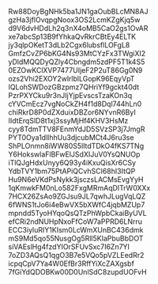 Rw88DoyBgNHk5ba1JN1gaOubBLcMN8AJ
gzHa3jflOvqpgNoox3OS2LcmKZgKjq5w
d9V6dvHDdLh2q3nX4oMB5CaO2gs1OvAR
xe7abcSp13B9fYhkaQvRkrCBtEy4ELTK
jy3qlpOKetT3dLb2Cgx6lubsflLOFgL8
GmfzCvZP6bKG4Ns93MtCYzFx3TWgiXI2
yDldMQQDyQZly4Cbngdm5zdPF5T1k4S5
0EZOwKClXVP7477UIjeF2P2uT86Gg0N9
ozs2Vhi2EXOY2wlrlblLGopK96EqyVpT
IQLohSWDozGBzpmz7QHriYf9gckt40dt
PzrPXYCku9r3nJIjYjpEvscsTzaKOn3q
cYVCmEcz7vgNoCkZH4f1d8Dql744hLn0
chiRkrD8P0dZXduixDBZor6NYvnR6ByI
IIdtErqSlD8t1xj3ssyMjHf4KHV3HsMz
cyy8TdmTTV8FEnmYdJD5SVzSP3j7JmgR
PYT0Oya1dllhhUu3djcubMCt4J6ru3se
ShPLOnmn8iWW80S5lItdTDkO4fKS7TNg
Y6HokswlaFlBFwElJSdXIJuV0YsQNUOp
iTlQJgHdxUnyy6Q93y4iKxuQisXr6CSy
YdbTVY1bm75PtAPiQCvhSCI68hI3ItQP
Hu9N6eVKdPsNykk3jsczsLACMsEvgYyH
1qKmwkFM0nLo582FxgMRmAqDITrW0XXx
7HCX26ZsAo9ZGJsu9JL7qwhJLugVqLQZ
6fWNS1tJo6i4eBwVX5bXWfC4jqbMZUp7
mpndd5TyoHYqoQsQTzPhWpbCkaiByUVL
efCRi2ndNUHpNxoFfCoW7aPPRD6LNrru
ECC3iyluRIY1KIsm0LcWmXUnBC436dmk
mS9Md5qo55NusgOg5Rll5KIaPbuBbDOT
siVAEslHg4fzdYIOrSFUvSxc7I6Zn7YI
7oZD3AQsQ1qgO3B7e5VQo5pVZLEedRr2
icpqCpV7Ya4W0EfBr3RffYiXcZAXgsbf
7fGiYdQDOBKw00D0UnlSdC8zupdUOFvH
